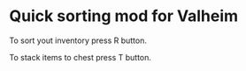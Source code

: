 # Quick sorting mod for Valheim

To sort yout inventory press R button.

To stack items to chest press T button.